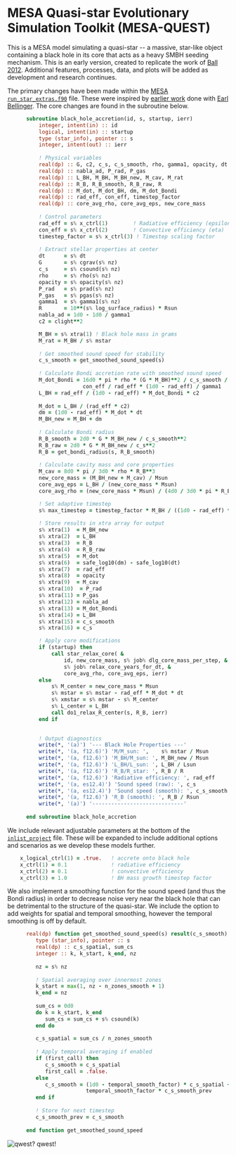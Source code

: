 # MESA Quasi-star Evolutionary Simulation Toolkit (MESA-QUEST)
This is a MESA model simulating a quasi-star -- a massive, star-like object containing a black hole in its core that acts as a heavy SMBH seeding mechanism. 
This is an early version, created to replicate the work of [Ball 2012](https://ui.adsabs.harvard.edu/abs/2012PhDT.........1B/abstract). 
Additional features, processes, data, and plots will be added as development and research continues. 

The primary changes have been made within the [MESA](https://mesa.sourceforge.net/) [`run_star_extras.f90`](https://github.com/andysantarelli/quasi-star-model/blob/main/template/src/run_star_extras.f90) file. These were inspired by [earlier work](https://github.com/earlbellinger/black-hole-sun) done with [Earl Bellinger](https://earlbellinger.com). The core changes are found in the subroutine below. 

```fortran
      subroutine black_hole_accretion(id, s, startup, ierr)
          integer, intent(in) :: id
          logical, intent(in) :: startup
          type (star_info), pointer :: s
          integer, intent(out) :: ierr
          
          ! Physical variables
          real(dp) :: G, c2, c_s, c_s_smooth, rho, gamma1, opacity, dt
          real(dp) :: nabla_ad, P_rad, P_gas
          real(dp) :: L_BH, M_BH, M_BH_new, M_cav, M_rat
          real(dp) :: R_B, R_B_smooth, R_B_raw, R
          real(dp) :: M_dot, M_dot_BH, dm, M_dot_Bondi
          real(dp) :: rad_eff, con_eff, timestep_factor
          real(dp) :: core_avg_rho, core_avg_eps, new_core_mass
          
          ! Control parameters
          rad_eff = s% x_ctrl(1)        ! Radiative efficiency (epsilon)
          con_eff = s% x_ctrl(2)        ! Convective efficiency (eta)
          timestep_factor = s% x_ctrl(3) ! Timestep scaling factor
          
          ! Extract stellar properties at center
          dt      = s% dt
          G       = s% cgrav(s% nz)
          c_s     = s% csound(s% nz)
          rho     = s% rho(s% nz)
          opacity = s% opacity(s% nz)
          P_rad   = s% prad(s% nz)
          P_gas   = s% pgas(s% nz)
          gamma1  = s% gamma1(s% nz)
          R       = 10**(s% log_surface_radius) * Rsun
          nabla_ad = 1d0 - 1d0 / gamma1
          c2 = clight**2

          M_BH = s% xtra(1) ! Black hole mass in grams
          M_rat = M_BH / s% mstar
          
          ! Get smoothed sound speed for stability
          c_s_smooth = get_smoothed_sound_speed(s)
          
          ! Calculate Bondi accretion rate with smoothed sound speed
          M_dot_Bondi = 16d0 * pi * rho * (G * M_BH)**2 / c_s_smooth / c2 * &
                        con_eff / rad_eff * (1d0 - rad_eff) / gamma1
          L_BH = rad_eff / (1d0 - rad_eff) * M_dot_Bondi * c2
          
          M_dot = L_BH / (rad_eff * c2)
          dm = (1d0 - rad_eff) * M_dot * dt
          M_BH_new = M_BH + dm
          
          ! Calculate Bondi radius
          R_B_smooth = 2d0 * G * M_BH_new / c_s_smooth**2
          R_B_raw = 2d0 * G * M_BH_new / c_s**2
          R_B = get_bondi_radius(s, R_B_smooth)
          
          ! Calculate cavity mass and core properties
          M_cav = 8d0 * pi / 3d0 * rho * R_B**3
          new_core_mass = (M_BH_new + M_cav) / Msun
          core_avg_eps = L_BH / (new_core_mass * Msun)
          core_avg_rho = (new_core_mass * Msun) / (4d0 / 3d0 * pi * R_B**3)

          ! Set adaptive timestep
          s% max_timestep = timestep_factor * M_BH / ((1d0 - rad_eff) * M_dot)
          
          ! Store results in xtra array for output
          s% xtra(1)  = M_BH_new
          s% xtra(2)  = L_BH
          s% xtra(3)  = R_B
          s% xtra(4)  = R_B_raw
          s% xtra(5)  = M_dot
          s% xtra(6)  = safe_log10(dm) - safe_log10(dt)
          s% xtra(7)  = rad_eff
          s% xtra(8)  = opacity
          s% xtra(9)  = M_cav
          s% xtra(10)  = P_rad
          s% xtra(11) = P_gas
          s% xtra(12) = nabla_ad
          s% xtra(13) = M_dot_Bondi
          s% xtra(14) = L_BH
          s% xtra(15) = c_s_smooth
          s% xtra(16) = c_s

          ! Apply core modifications
          if (startup) then
              call star_relax_core( &
                  id, new_core_mass, s% job% dlg_core_mass_per_step, &
                  s% job% relax_core_years_for_dt, &
                  core_avg_rho, core_avg_eps, ierr)
          else
              s% M_center = new_core_mass * Msun
              s% mstar = s% mstar - rad_eff * M_dot * dt
              s% xmstar = s% mstar - s% M_center
              s% L_center = L_BH
              call do1_relax_R_center(s, R_B, ierr)
          end if

          
          ! Output diagnostics
          write(*, '(a)') '--- Black Hole Properties ---'
          write(*, '(a, f12.6)') 'M/M_sun: ',    s% mstar / Msun
          write(*, '(a, f12.6)') 'M_BH/M_sun: ', M_BH_new / Msun
          write(*, '(a, f12.6)') 'L_BH/L_sun: ', L_BH / Lsun
          write(*, '(a, f12.6)') 'R_B/R_star: ', R_B / R
          write(*, '(a, f12.6)') 'Radiative efficiency: ', rad_eff
          write(*, '(a, es12.4)') 'Sound speed (raw): ', c_s
          write(*, '(a, es12.4)') 'Sound speed (smooth): ', c_s_smooth
          write(*, '(a, f12.6)') 'R_B (smooth): ', R_B / Rsun
          write(*, '(a)') '-----------------------------'
          
      end subroutine black_hole_accretion
```

We include relevant adjustable parameters at the bottom of the [`inlist_project`](https://github.com/andysantarelli/quasi-star-model/blob/main/template/inlist/) file. These will be expanded to include additional options and scenarios as we develop these models further. 

```fortran
    x_logical_ctrl(1) = .true.   ! accrete onto black hole
    x_ctrl(1) = 0.1              ! radiative efficiency
    x_ctrl(2) = 0.1              ! convective efficiency
    x_ctrl(3) = 1.0              ! BH mass growth timestep factor
```

We also implement a smoothing function for the sound speed (and thus the Bondi radius) in order to decrease noise very near the black hole that can be detrimental to the structure of the quasi-star. We include the option to add weights for spatial and temporal smoothing, however the temporal smoothing is off by default. 

```fortran
      real(dp) function get_smoothed_sound_speed(s) result(c_s_smooth)
         type (star_info), pointer :: s
         real(dp) :: c_s_spatial, sum_cs
         integer :: k, k_start, k_end, nz
         
         nz = s% nz
         
         ! Spatial averaging over innermost zones
         k_start = max(1, nz - n_zones_smooth + 1)
         k_end = nz
         
         sum_cs = 0d0
         do k = k_start, k_end
            sum_cs = sum_cs + s% csound(k) 
         end do
         
         c_s_spatial = sum_cs / n_zones_smooth
         
         ! Apply temporal averaging if enabled
         if (first_call) then
            c_s_smooth = c_s_spatial
            first_call = .false.
         else
            c_s_smooth = (1d0 - temporal_smooth_factor) * c_s_spatial + &
                         temporal_smooth_factor * c_s_smooth_prev
         end if
         
         ! Store for next timestep
         c_s_smooth_prev = c_s_smooth
         
      end function get_smoothed_sound_speed
```

![qwest? qwest!](https://github.com/andysantarelli/MESA-QUEST/blob/main/figs/qwest%EF%BC%9F/qwest!.png)

